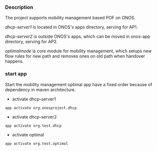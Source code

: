 ### Description

  The project supports mobility management based POF on ONOS.
  
  *dhcp-server1*  is located in ONOS's apps directory, serving for AP1.
  
  *dhcp-server2*  is outside ONOS's apps, which can be moved in onos-app 
  directory, serving for AP2.
  
  *optimalmode*  is core module for mobility management, which setups new
  flow rules for new path and removes ones on old path when handover happens.




### start app
  Start the mobility management optimal app have a fixed order because of dependency in maven architecture.
  - activate dhcp-server1
  ```
  app activate org.onosproject.dhcp
  ```
  
  - activate dhcp-server2
  ```
  app activate org.test.dhcp
  ```
  
  - activate optimal
  ```
  app activate org.test.optimal
  ```
  